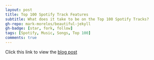 ```yaml
---
layout: post
title: Top 100 Spotify Track Features
subtitle: What does it take to be on the Top 100 Spotify Tracks?
gh-repo: mark-morelos/beautiful-jekyll
gh-badge: [star, fork, follow]
tags: [Spotify, Music, Songs, Top 100]
comments: true
---
```


Click this link to view the [blog post](https://medium.com/@markrmorelos/top-100-spotify-track-features-485c86f6e9ad)

